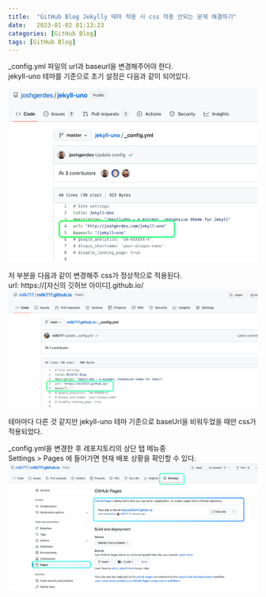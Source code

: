 ```yaml
---
title:  "GitHub Blog Jekylly 테마 적용 시 css 적용 안되는 문제 해결하기"
date:   2023-01-02 01:13:23
categories: [GitHub Blog]
tags: [GitHub Blog]
---
```

_config.yml 파일의 url과 baseurl을 변경해주어야 한다.  
jekyll-uno 테마를 기준으로 초기 설정은 다음과 같이 되어있다.  

![img.png](img.png)

저 부분을 다음과 같이 변경해주 css가 정상적으로 적용된다.  
url: https://[자신의 깃허브 아이디].github.io/
![img_1.png](img_1.png)

테마마다 다른 것 같지만 jekyll-uno 테마 기준으로 baseUrl을 비워두었을 때만 css가 적용되었다.  

_config.yml을 변경한 후 레포지토리의 상단 탭 메뉴중   
Settings > Pages 에 들어가면 현재 배포 상황을 확인할 수 있다.
![img_2.png](img_2.png)